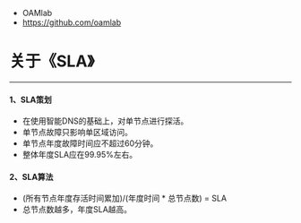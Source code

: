 - OAMlab
- https://github.com/oamlab

# 关于《SLA》

- ----------------------------

#### 1、SLA策划
- 在使用智能DNS的基础上，对单节点进行探活。
- 单节点故障只影响单区域访问。
- 单节点年度故障时间应不超过60分钟。
- 整体年度SLA应在99.95%左右。

#### 2、SLA算法
- (所有节点年度存活时间累加)/(年度时间 * 总节点数) = SLA
- 总节点数越多，年度SLA越高。
